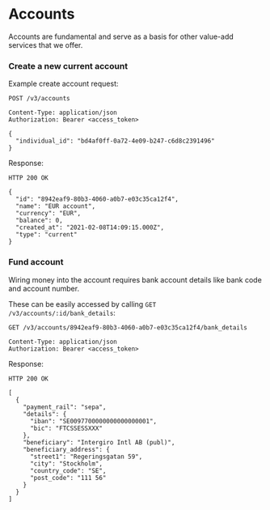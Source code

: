 


# Accounts

Accounts are fundamental and serve as a basis for other value-add services that we offer.

### Create a new current account

Example create account request:

``` {1}
POST /v3/accounts

Content-Type: application/json
Authorization: Bearer <access_token>

{
  "individual_id": "bd4af0ff-0a72-4e09-b247-c6d8c2391496"
}
```

Response:

``` {1}
HTTP 200 OK

{
  "id": "8942eaf9-80b3-4060-a0b7-e03c35ca12f4",
  "name": "EUR account",
  "currency": "EUR",
  "balance": 0,
  "created_at": "2021-02-08T14:09:15.000Z",
  "type": "current"
}
```


### Fund account

Wiring money into the account requires bank account details like bank code and account number.

These can be easily accessed by calling `GET /v3/accounts/:id/bank_details`:


``` {1}
GET /v3/accounts/8942eaf9-80b3-4060-a0b7-e03c35ca12f4/bank_details

Content-Type: application/json
Authorization: Bearer <access_token>
```

Response:

``` {1}
HTTP 200 OK

[
  {
    "payment_rail": "sepa",
    "details": {
      "iban": "SE0097700000000000000001",
      "bic": "FTCSSESSXXX"
    },
    "beneficiary": "Intergiro Intl AB (publ)",
    "beneficiary_address": {
      "street1": "Regeringsgatan 59",
      "city": "Stockholm",
      "country_code": "SE",
      "post_code": "111 56"
    }
  }
]
```

